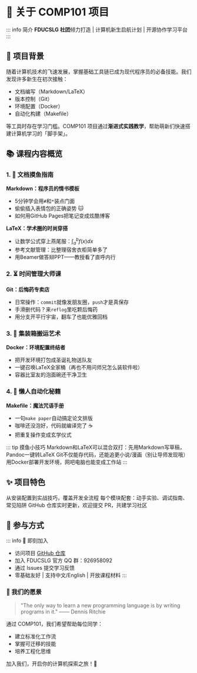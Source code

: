# 🚀 关于 COMP101 项目

::: info 简介
**FDUCSLG 社团**倾力打造 | 计算机新生启航计划 | 开源协作学习平台
:::

## 🌱 项目背景
随着计算机技术的飞速发展，掌握基础工具链已成为现代程序员的必备技能。我们发现许多新生在初次接触：
- 文档编写（Markdown/LaTeX）
- 版本控制（Git）
- 环境配置（Docker） 
- 自动化构建（Makefile）

等工具时存在学习门槛。COMP101 项目通过**渐进式实践教学**，帮助萌新们快速搭建计算机学习的「脚手架」。

## 📚 课程内容概览

### 1. 📝 文档摸鱼指南
**Markdown：程序员的情书模板**
- 5分钟学会用`#`和`*`装点门面
- 偷偷插入表情包的正确姿势 🐱
- 如何用GitHub Pages把笔记变成炫酷博客

**LaTeX：学术圈的时尚穿搭**
- 让数学公式穿上燕尾服：$\int_{a}^{b} f(x)dx$
- 参考文献管理：比整理宿舍衣柜简单多了
- 用Beamer做答辩PPT——教授看了直呼内行

### 2. ⏳ 时间管理大师课
**Git：后悔药专卖店**
- 日常操作：`commit`就像发朋友圈，`push`才是真保存
- 手滑删代码？来`reflog`里吃颗后悔药
- 用分支开平行宇宙，翻车了也能优雅回档

### 3. 🐳 集装箱搬运艺术
**Docker：环境配置终结者**
- 把开发环境打包成圣诞礼物送队友
- 一键召唤LaTeX全家桶（再也不用问师兄怎么装软件啦）
- 容器比室友的泡面碗还干净卫生

### 4. 🤖 懒人自动化秘籍
**Makefile：魔法咒语手册**
- 一句`make paper`自动搞定论文排版
- 咖啡还没泡好，代码就编译完了 ☕
- 把重复操作变成玄学仪式

::: tip 摸鱼小技巧
Markdown和LaTeX可以混合双打：先用Markdown写草稿，Pandoc一键转LaTeX
Git不仅能存代码，还能追更小说/漫画（别让导师发现哦）
用Docker部署开发环境，网吧电脑也能变成工作站
:::

## ✨ 项目特色

<NCard title="系统性学习路径">
从安装配置到实战技巧，覆盖开发全流程
</NCard>

<NCard title="实践驱动教学">
每个模块配套：动手实验、调试指南、常见陷阱
</NCard>

<NCard title="开源协作模式">
GitHub 仓库实时更新，欢迎提交 PR，共建学习社区
</NCard>

## 🎯 参与方式

::: info 📌 即刻加入

* 访问项目 [GitHub 仓库](https://github.com/FDUCSLG/COMP101)
* 加入 FDUCSLG 官方 QQ 群：926958092
* 通过 Issues 提交学习反馈
* 零基础友好 | 支持中文/English | 开放课程材料
:::

### 🏁 我们的愿景

> "The only way to learn a new programming language is by writing programs in it." —— Dennis Ritchie

通过 COMP101，我们希望帮助每位同学：

* 建立标准化工作流
* 掌握可迁移的技能
* 培养工程化思维

加入我们，开启你的计算机探索之旅！🚢